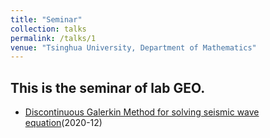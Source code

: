 ```yaml
---
title: "Seminar"
collection: talks
permalink: /talks/1
venue: "Tsinghua University, Department of Mathematics"
---
```


## This is the seminar of lab GEO.
* [Discontinuous Galerkin Method for solving seismic wave equation](https://github.com/changyf98/changyf98.github.io/raw/master/files/%E9%97%B4%E6%96%AD%E6%9C%89%E9%99%90%E5%85%83%E6%B1%82%E8%A7%A3%E5%9C%B0%E9%9C%87%E6%B3%A2%E5%8A%A8%E6%96%B9%E7%A8%8B%E7%9A%84%E7%A0%94%E7%A9%B6%E8%BF%9B%E5%B1%95.pdf)(2020-12)
